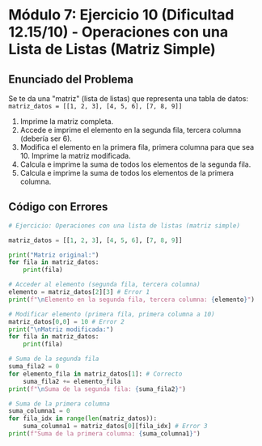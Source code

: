 # Módulo 7: Ejercicio 10 (Dificultad 12.15/10) - Operaciones con una Lista de Listas (Matriz Simple)

## Enunciado del Problema

Se te da una "matriz" (lista de listas) que representa una tabla de datos:
`matriz_datos = [[1, 2, 3], [4, 5, 6], [7, 8, 9]]`
1.  Imprime la matriz completa.
2.  Accede e imprime el elemento en la segunda fila, tercera columna (debería ser 6).
3.  Modifica el elemento en la primera fila, primera columna para que sea 10. Imprime la matriz modificada.
4.  Calcula e imprime la suma de todos los elementos de la segunda fila.
5.  Calcula e imprime la suma de todos los elementos de la primera columna.

## Código con Errores

```python
# Ejercicio: Operaciones con una lista de listas (matriz simple)

matriz_datos = [[1, 2, 3], [4, 5, 6], [7, 8, 9]]

print("Matriz original:")
for fila in matriz_datos:
    print(fila)

# Acceder al elemento (segunda fila, tercera columna)
elemento = matriz_datos[2][3] # Error 1
print(f"\nElemento en la segunda fila, tercera columna: {elemento}")

# Modificar elemento (primera fila, primera columna a 10)
matriz_datos[0,0] = 10 # Error 2
print("\nMatriz modificada:")
for fila in matriz_datos:
    print(fila)

# Suma de la segunda fila
suma_fila2 = 0
for elemento_fila in matriz_datos[1]: # Correcto
    suma_fila2 += elemento_fila
print(f"\nSuma de la segunda fila: {suma_fila2}")

# Suma de la primera columna
suma_columna1 = 0
for fila_idx in range(len(matriz_datos)):
    suma_columna1 = matriz_datos[0][fila_idx] # Error 3
print(f"Suma de la primera columna: {suma_columna1}")
